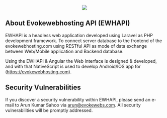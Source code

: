 <p align="center"><img src="https://www.evokewebs.com/wp-content/uploads/2016/01/logo.png"></p>

## About Evokewebhosting API (EWHAPI)

EWHAPI is a headless web application developed using Laravel as PHP development framework. To connect server database to the frontend of the evokewebhosting.com using RESTful API as mode of data exchange between Web/Mobile application and Backend database.

Using the EWHAPI & Angular the Web Interface is designed & developed, and with that NativeScript is used to develop Android/IOS app for (https://evokewebhosting.com).

## Security Vulnerabilities

If you discover a security vulnerability within EWHAPI, please send an e-mail to Arun Kumar Sahoo via [arun@evokewebs.com](mailto:arun@evokewebs.com). All security vulnerabilities will be promptly addressed.